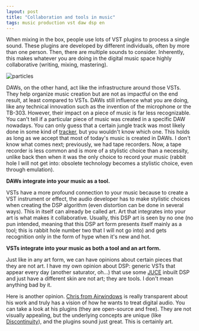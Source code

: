 ```yaml
---
layout: post
title: "Collaboration and tools in music"
tags: music production vst daw dsp en
---
```

When mixing in the box, people use lots of VST plugins to process a single sound. These plugins are developed by different individuals, often by more than one person. Then, there are multiple sounds to consider. Inherently, this makes whatever you are doing in the digital music space highly collaborative (writing, mixing, mastering).

![particles]({{site.url}}/assets/images/particles.jpg)

<!--more-->

DAWs, on the other hand, act like the infrastructure around those VSTs. They help organize music creation but are not as impactful on the end result, at least compared to VSTs. DAWs still influence what you are doing, like any technical innovation such as the invention of the microphone or the TB-303. However, their impact on a piece of music is far less recognizable. You can't tell if a particular piece of music was created in a specific DAW nowadays. You can only guess that a certain jungle track was most likely done in some kind of [tracker](https://en.wikipedia.org/wiki/Music_tracker), but you wouldn't know which one. This holds as long as we accept that most of today's music is created in DAWs. I don't know what comes next; previously, we had tape recorders. Now, a tape recorder is less common and is more of a stylistic choice than a necessity, unlike back then when it was the only choice to record your music (rabbit hole I will not get into: obsolete technology becomes a stylistic choice, even through emulation).

**DAWs integrate into your music as a tool.**

VSTs have a more profound connection to your music because to create a VST instrument or effect, the audio developer has to make stylistic choices when creating the DSP algorithm (even distortion can be done in several ways). This in itself can already be called art. Art that integrates into your art is what makes it collaborative. Usually, this DSP art is seen by no one (no pun intended, meaning that this DSP art form presents itself mainly as a tool; this is rabbit hole number two that I will not go into) and gets recognition only in the form of hype when it's new and hot.

**VSTs integrate into your music as both a tool and an art form.**

Just like in any art form, we can have opinions about certain pieces that they are not art. I have my own opinion about DSP: generic VSTs that appear every day (another saturator, oh...) that use some [JUCE](https://juce.com/) inbuilt DSP and just have a different skin are not art; they are tools. I don't mean anything bad by it.

Here is another opinion. [Chris from Airwindows](https://www.airwindows.com/) is really transparent about his work and truly has a vision of how he wants to treat digital audio. You can take a look at his plugins (they are open-source and free). They are not visually appealing, but the underlying concepts are unique (like [Discontinuity](https://www.airwindows.com/discontinuity/)), and the plugins sound just great. This is certainly art.